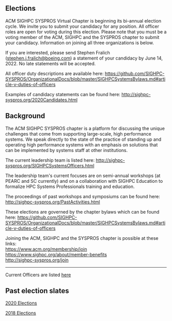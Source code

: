## Elections
ACM SIGHPC SYSPROS Virtual Chapter is beginning its bi-annual election cycle. We invite you to submit your candidacy for any position. All officer roles are open for voting during this election. Please note that you must be a voting member of the ACM, SIGHPC and the SYSPROS chapter to submit your candidacy. Information on joining all three organizations is below.

If you are interested, please send Stephen Fralich (stephen.j.fralich@boeing.com) a statement of your candidacy by June 14, 2022. No late statements will be accepted.

All officer duty descriptions are available here:
https://github.com/SIGHPC-SYSPROS/OrganizationalDocs/blob/master/SIGHPCSystemsBylaws.md#article-v-duties-of-officers

Examples of candidacy statements can be found here: http://sighpc-syspros.org/2020Candidates.html

## Background

The ACM SIGHPC SYSPROS chapter is a platform for discussing the unique challenges that come from supporting large-scale, high performance systems. We speak directly to the state of the practice of standing up and operating high performance systems with an emphasis on solutions that can be implemented by systems staff at other institutions.

The current leadership team is listed here:
http://sighpc-syspros.org/SIGHPCSystemsOfficers.html

The leadership team's current focuses are on semi-annual workshops (at PEARC and SC currently) and on a collaboration with SIGHPC Education to formalize HPC Systems Professionals training and education.

The proceedings of past workshops and symposiums can be found here:
http://sighpc-syspros.org/PastActivities.html

These elections are governed by the chapter bylaws which can be found here:
https://github.com/SIGHPC-SYSPROS/OrganizationalDocs/blob/master/SIGHPCSystemsBylaws.md#article-v-duties-of-officers

Joining the ACM, SIGHPC and the SYSPROS chapter is possible at these links:  
https://www.acm.org/membership/join  
https://www.sighpc.org/about/member-benefits  
http://sighpc-syspros.org/join

---

Current Officers are listed [here](SIGHPCSystemsOfficers.md)

## Past election slates

[2020 Elections](2020Candidates.md)

[2018 Elections](2018Candidates.md)
